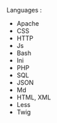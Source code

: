 Languages :
- Apache
- CSS
- HTTP
- Js
- Bash
- Ini
- PHP
- SQL
- JSON
- Md
- HTML, XML
- Less
- Twig